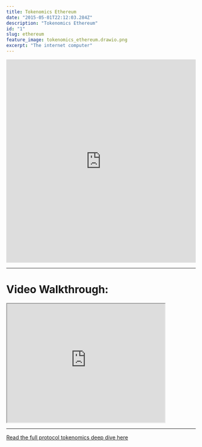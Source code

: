 ```yaml
---
title: Tokenomics Ethereum
date: "2015-05-01T22:12:03.284Z"
description: "Tokenomics Ethereum"
id: "1"
slug: ethereum
feature_image: tokenomics_ethereum.drawio.png
excerpt: "The internet computer"
---
```


<iframe frameborder="0" style="width:100%;height:539px;" src="https://viewer.diagrams.net/?tags=%7B%7D&highlight=0000ff&edit=_blank&layers=1&nav=1&title=tokenomics_ethereum#Uhttps%3A%2F%2Fdrive.google.com%2Fuc%3Fid%3D1piSp3D3fpZTS3pANaEPi4b2WtlE7nlhR%26export%3Ddownload"></iframe>

---

# Video Walkthrough:

<iframe width="420" height="315"
src="https://www.youtube.com/embed/Ovo8c6YCsmw">
</iframe>

---

[Read the full protocol tokenomics deep dive here](https://fstrauf.substack.com/p/tokenomics-101-bitcoin-and-ethereum)